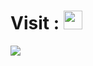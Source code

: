 # Visit : <a href="https://udaykumarchunduru.github.io"><img src="https://github.githubassets.com/images/modules/logos_page/Octocat.png" width="30" height="30"></img></a>

<img align="center" src="https://telegra.ph/file/b7b5e969794d7739c5c51.gif"></img>
